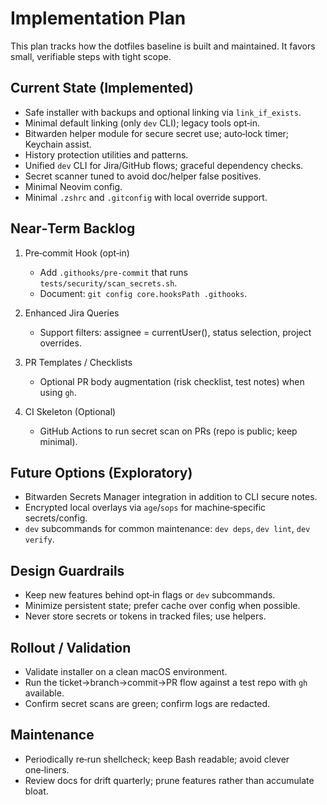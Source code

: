 # Implementation Plan

This plan tracks how the dotfiles baseline is built and maintained. It favors small, verifiable steps with tight scope.

## Current State (Implemented)

- Safe installer with backups and optional linking via `link_if_exists`.
- Minimal default linking (only `dev` CLI); legacy tools opt‑in.
- Bitwarden helper module for secure secret use; auto‑lock timer; Keychain assist.
- History protection utilities and patterns.
- Unified `dev` CLI for Jira/GitHub flows; graceful dependency checks.
- Secret scanner tuned to avoid doc/helper false positives.
- Minimal Neovim config.
- Minimal `.zshrc` and `.gitconfig` with local override support.

## Near‑Term Backlog

1. Pre‑commit Hook (opt‑in)
   - Add `.githooks/pre-commit` that runs `tests/security/scan_secrets.sh`.
   - Document: `git config core.hooksPath .githooks`.

2. Enhanced Jira Queries
   - Support filters: assignee = currentUser(), status selection, project overrides.

3. PR Templates / Checklists
   - Optional PR body augmentation (risk checklist, test notes) when using `gh`.

4. CI Skeleton (Optional)
   - GitHub Actions to run secret scan on PRs (repo is public; keep minimal).

## Future Options (Exploratory)

- Bitwarden Secrets Manager integration in addition to CLI secure notes.
- Encrypted local overlays via `age`/`sops` for machine‑specific secrets/config.
- `dev` subcommands for common maintenance: `dev deps`, `dev lint`, `dev verify`.

## Design Guardrails

- Keep new features behind opt‑in flags or `dev` subcommands.
- Minimize persistent state; prefer cache over config when possible.
- Never store secrets or tokens in tracked files; use helpers.

## Rollout / Validation

- Validate installer on a clean macOS environment.
- Run the ticket→branch→commit→PR flow against a test repo with `gh` available.
- Confirm secret scans are green; confirm logs are redacted.

## Maintenance

- Periodically re‑run shellcheck; keep Bash readable; avoid clever one‑liners.
- Review docs for drift quarterly; prune features rather than accumulate bloat.
